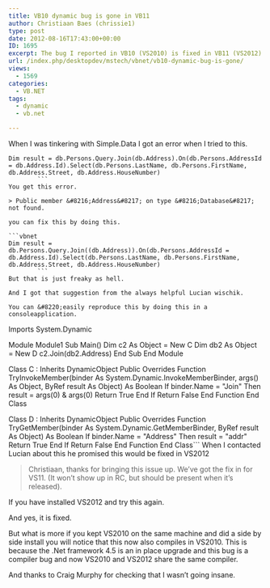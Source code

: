 ```yaml
---
title: VB10 dynamic bug is gone in VB11
author: Christiaan Baes (chrissie1)
type: post
date: 2012-08-16T17:43:00+00:00
ID: 1695
excerpt: The bug I reported in VB10 (VS2010) is fixed in VB11 (VS2012).
url: /index.php/desktopdev/mstech/vbnet/vb10-dynamic-bug-is-gone/
views:
  - 1569
categories:
  - VB.NET
tags:
  - dynamic
  - vb.net

---
```

When I was tinkering with Simple.Data I got an error when I tried to this.

```vbnet
Dim result = db.Persons.Query.Join(db.Address).On(db.Persons.AddressId = db.Address.Id).Select(db.Persons.LastName, db.Persons.FirstName, db.Address.Street, db.Address.HouseNumber)
        ```
You get this error.

> Public member &#8216;Address&#8217; on type &#8216;Database&#8217; not found.

you can fix this by doing this.

```vbnet
Dim result = db.Persons.Query.Join((db.Address)).On(db.Persons.AddressId = db.Address.Id).Select(db.Persons.LastName, db.Persons.FirstName, db.Address.Street, db.Address.HouseNumber)
        ```
But that is just freaky as hell.

And I got that suggestion from the always helpful Lucian wischik.

You can &#8220;easily reproduce this by doing this in a consoleapplication.

```
Imports System.Dynamic

Module Module1
    Sub Main()
        Dim c2 As Object = New C
        Dim db2 As Object = New D
        c2.Join(db2.Address)
    End Sub
End Module

Class C : Inherits DynamicObject
    Public Overrides Function TryInvokeMember(binder As System.Dynamic.InvokeMemberBinder, args() As Object, ByRef result As Object) As Boolean
        If binder.Name = "Join" Then
            result = args(0) & args(0)
            Return True
        End If
        Return False
    End Function
End Class

Class D : Inherits DynamicObject
    Public Overrides Function TryGetMember(binder As System.Dynamic.GetMemberBinder, ByRef result As Object) As Boolean
        If binder.Name = "Address" Then
            result = "addr"
            Return True
        End If
        Return False
    End Function
End Class```
When I contacted Lucian about this he promised this would be fixed in VS2012

> Christiaan, thanks for bringing this issue up. We’ve got the fix in for VS11. (It won’t show up in RC, but should be present when it’s released).

If you have installed VS2012 and try this again.

And yes, it is fixed.

But what is more if you kept VS2010 on the same machine and did a side by side install you will notice that this now also compiles in VS2010. This is because the .Net framework 4.5 is an in place upgrade and this bug is a compiler bug and now VS2010 and VS2012 share the same compiler.

And thanks to Craig Murphy for checking that I wasn&#8217;t going insane.
